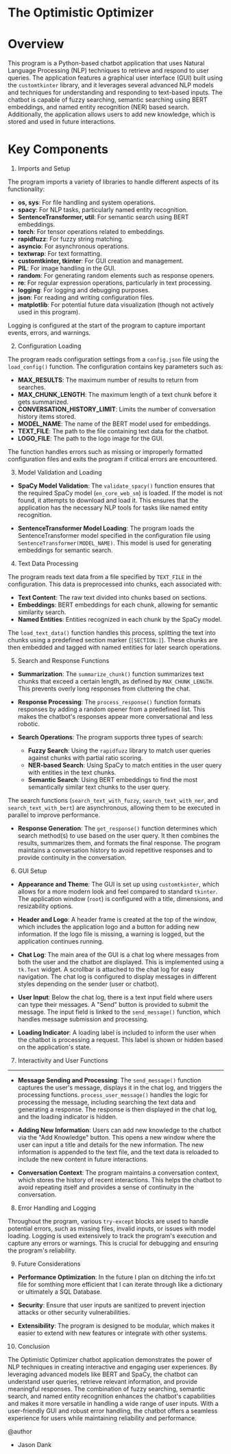 
The Optimistic Optimizer
========================

Overview
========
This program is a Python-based chatbot application that uses Natural Language Processing (NLP) techniques to retrieve and respond to user queries. The application features a graphical user interface (GUI) built using the `customtkinter` library, and it leverages several advanced NLP models and techniques for understanding and responding to text-based inputs. The chatbot is capable of fuzzy searching, semantic searching using BERT embeddings, and named entity recognition (NER) based search. Additionally, the application allows users to add new knowledge, which is stored and used in future interactions.

Key Components
==============
1. Imports and Setup

The program imports a variety of libraries to handle different aspects of its functionality:

* **os, sys**: For file handling and system operations.
* **spacy**: For NLP tasks, particularly named entity recognition.
* **SentenceTransformer, util**: For semantic search using BERT embeddings.
* **torch**: For tensor operations related to embeddings.
* **rapidfuzz**: For fuzzy string matching.
* **asyncio**: For asynchronous operations.
* **textwrap**: For text formatting.
* **customtkinter, tkinter**: For GUI creation and management.
* **PIL**: For image handling in the GUI.
* **random**: For generating random elements such as response openers.
* **re**: For regular expression operations, particularly in text processing.
* **logging**: For logging and debugging purposes.
* **json**: For reading and writing configuration files.
* **matplotlib**: For potential future data visualization (though not actively used in this program).

Logging is configured at the start of the program to capture important events, errors, and warnings.

2. Configuration Loading

The program reads configuration settings from a `config.json` file using the `load_config()` function. The configuration contains key parameters such as:

* **MAX_RESULTS**: The maximum number of results to return from searches.
* **MAX_CHUNK_LENGTH**: The maximum length of a text chunk before it gets summarized.
* **CONVERSATION_HISTORY_LIMIT**: Limits the number of conversation history items stored.
* **MODEL_NAME**: The name of the BERT model used for embeddings.
* **TEXT_FILE**: The path to the file containing text data for the chatbot.
* **LOGO_FILE**: The path to the logo image for the GUI.

The function handles errors such as missing or improperly formatted configuration files and exits the program if critical errors are encountered.

3. Model Validation and Loading

* **SpaCy Model Validation**:
  The `validate_spacy()` function ensures that the required SpaCy model (`en_core_web_sm`) is loaded. If the model is not found, it attempts to download and load it.
  This ensures that the application has the necessary NLP tools for tasks like named entity recognition.

* **SentenceTransformer Model Loading**:
  The program loads the SentenceTransformer model specified in the configuration file using `SentenceTransformer(MODEL_NAME)`.
  This model is used for generating embeddings for semantic search.

4. Text Data Processing

The program reads text data from a file specified by `TEXT_FILE` in the configuration. This data is preprocessed into chunks, each associated with:

* **Text Content**: The raw text divided into chunks based on sections.
* **Embeddings**: BERT embeddings for each chunk, allowing for semantic similarity search.
* **Named Entities**: Entities recognized in each chunk by the SpaCy model.

The `load_text_data()` function handles this process, splitting the text into chunks using a predefined section marker (`[SECTION:]`). These chunks are then embedded and tagged with named entities for later search operations.

5. Search and Response Functions

* **Summarization**:
  The `summarize_chunk()` function summarizes text chunks that exceed a certain length, as defined by `MAX_CHUNK_LENGTH`. This prevents overly long responses from cluttering the chat.

* **Response Processing**:
  The `process_response()` function formats responses by adding a random opener from a predefined list. This makes the chatbot's responses appear more conversational and less robotic.

* **Search Operations**:
  The program supports three types of search:
  - **Fuzzy Search**: Using the `rapidfuzz` library to match user queries against chunks with partial ratio scoring.
  - **NER-based Search**: Using SpaCy to match entities in the user query with entities in the text chunks.
  - **Semantic Search**: Using BERT embeddings to find the most semantically similar text chunks to the user query.

The search functions (`search_text_with_fuzzy`, `search_text_with_ner`, and `search_text_with_bert`) are asynchronous, allowing them to be executed in parallel to improve performance.

* **Response Generation**:
  The `get_response()` function determines which search method(s) to use based on the user query. It then combines the results, summarizes them, and formats the final response.
  The program maintains a conversation history to avoid repetitive responses and to provide continuity in the conversation.

6. GUI Setup

* **Appearance and Theme**:
  The GUI is set up using `customtkinter`, which allows for a more modern look and feel compared to standard `tkinter`.
  The application window (`root`) is configured with a title, dimensions, and resizability options.

* **Header and Logo**:
  A header frame is created at the top of the window, which includes the application logo and a button for adding new information. If the logo file is missing, a warning is logged, but the application continues running.

* **Chat Log**:
  The main area of the GUI is a chat log where messages from both the user and the chatbot are displayed. This is implemented using a `tk.Text` widget.
  A scrollbar is attached to the chat log for easy navigation.
  The chat log is configured to display messages in different styles depending on the sender (user or chatbot).

* **User Input**:
  Below the chat log, there is a text input field where users can type their messages. A "Send" button is provided to submit the message.
  The input field is linked to the `send_message()` function, which handles message submission and processing.

* **Loading Indicator**:
  A loading label is included to inform the user when the chatbot is processing a request. This label is shown or hidden based on the application's state.

7. Interactivity and User Functions
-----------------------------------
* **Message Sending and Processing**:
  The `send_message()` function captures the user's message, displays it in the chat log, and triggers the processing functions.
  `process_user_message()` handles the logic for processing the message, including searching the text data and generating a response.
  The response is then displayed in the chat log, and the loading indicator is hidden.

* **Adding New Information**:
  Users can add new knowledge to the chatbot via the "Add Knowledge" button. This opens a new window where the user can input a title and details for the new information.
  The new information is appended to the text file, and the text data is reloaded to include the new content in future interactions.

* **Conversation Context**:
  The program maintains a conversation context, which stores the history of recent interactions. This helps the chatbot to avoid repeating itself and provides a sense of continuity in the conversation.

8. Error Handling and Logging

Throughout the program, various `try-except` blocks are used to handle potential errors, such as missing files, invalid inputs, or issues with model loading.
Logging is used extensively to track the program's execution and capture any errors or warnings. This is crucial for debugging and ensuring the program's reliability.

9. Future Considerations

* **Performance Optimization**:
  In the future I plan on ditching the info.txt file for somthing more efficient that I can iterate through like a dictionary or ultimately a SQL Database.

* **Security**:
  Ensure that user inputs are sanitized to prevent injection attacks or other security vulnerabilities.

* **Extensibility**:
  The program is designed to be modular, which makes it easier to extend with new features or integrate with other systems.

10. Conclusion

The Optimistic Optimizer chatbot application demonstrates the power of NLP techniques in creating interactive and engaging user experiences. By leveraging advanced models like BERT and SpaCy, the chatbot can understand user queries, retrieve relevant information, and provide meaningful responses. The combination of fuzzy searching, semantic search, and named entity recognition enhances the chatbot's capabilities and makes it more versatile in handling a wide range of user inputs. With a user-friendly GUI and robust error handling, the chatbot offers a seamless experience for users while maintaining reliability and performance.

@author

* Jason Dank
